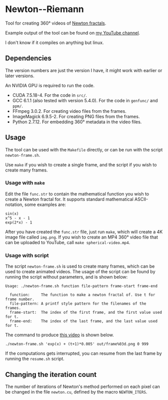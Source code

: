 # Newton--Riemann

Tool for creating 360° videos of [Newton fractals][1].

Example output of the tool can be found on [my YouTube channel][2].

I don't know if it compiles on anything but linux.


## Dependencies

The version numbers are just the version I have, it might work with earlier or later versions.

An NVIDIA GPU is required to run the code.

* CUDA 7.5.18-4. For the code in `src/`.
* GCC 6.1.1 (also tested with version 5.4.0). For the code in `genfunc/` and `ppm/`.
* FFmpeg 3.0.2. For creating video files from the frames.
* ImageMagick 6.9.5-2. For creating PNG files from the frames.
* Python 2.7.12. For embedding 360° metadata in the video files.


## Usage

The tool can be used with the `Makefile` directly, or can be run with the script `newton-frame.sh`.

Use `make` if you wish to create a single frame, and the script if you wish to create many frames.


### Usage with `make`

Edit the file `func.str` to contain the mathematical function you wish to create a Newton fractal for. It supports standard mathematical ASCII-notation, some examples are:

    sin(x)
    x^5 - x - 1
    exp(2*x) - 1

After you have created the `func.str` file, just run `make`, which will create a 4K image file called `img.png`. If you wish to create an MP4 360° video file that can be uploaded to YouTube, call `make spherical-video.mp4`.


### Usage with script

The script `newton-frame.sh` is used to create many frames, which can be used to create animated videos. The usage of the script can be found by running the script without parameters, and is shown below:

    Usage: ./newton-frame.sh function file-pattern frame-start frame-end

      function:     The function to make a newton fractal of. Use t for frame number.
      file-pattern: A printf style pattern for the filenames of the frames.
      frame-start:  The index of the first frame, and the first value used for t.
      frame-end:    The index of the last frame, and the last value used for t.

The command to produce [this video][3] is shown below.

    ./newton-frame.sh 'exp(x) + (t+1)*0.005' out/frame%03d.png 0 999

If the computations gets interrupted, you can resume from the last frame by running the `resume.sh` script.


## Changing the iteration count

The number of iterations of Newton's method performed on each pixel can be changed in the file `newton.cu`, defined by the macro `NEWTON_ITERS`.


[1]: https://en.wikipedia.org/wiki/Newton_fractal
[2]: https://www.youtube.com/channel/UCevZjdeIxCKNwaZNEf1BD1A
[3]: https://youtu.be/ErmEzYHugm8

